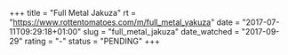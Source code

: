 +++
title = "Full Metal Jakuza"
rt = "https://www.rottentomatoes.com/m/full_metal_yakuza"
date = "2017-07-11T09:29:18+01:00"
slug = "full_metal_jakuza"
date_watched = "2017-09-29"
rating = "-"
status = "PENDING"
+++